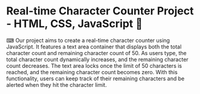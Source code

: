 # Real-time Character Counter Project - HTML, CSS, JavaScript 📍

⌨ Our project aims to create a real-time character counter using JavaScript. It features a text area container that displays both the total character count and remaining character count of 50. As users type, the total character count dynamically increases, and the remaining character count decreases. The text area locks once the limit of 50 characters is reached, and the remaining character count becomes zero. With this functionality, users can keep track of their remaining characters and be alerted when they hit the character limit.